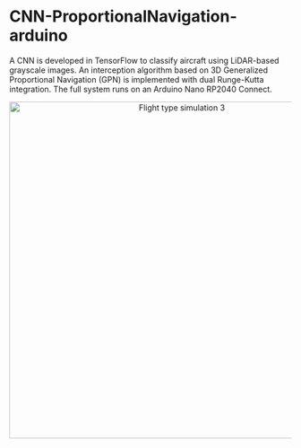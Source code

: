 # CNN-ProportionalNavigation-arduino
A CNN is developed in TensorFlow to classify aircraft using LiDAR-based grayscale images. An interception algorithm based on 3D Generalized Proportional Navigation (GPN) is implemented with dual Runge-Kutta integration. The full system runs on an Arduino Nano RP2040 Connect.

<p align="center">
  <img src="https://github.com/LuisAlejandro-356/CNN-ProportionalNavigation-Arduino/blob/main/images/Vuelo3_100muestras_50FPS_elev%3D20%2C%20azim%20%3D%20-120.gif)" alt="Flight type simulation 3" width="600"/>
</p>
